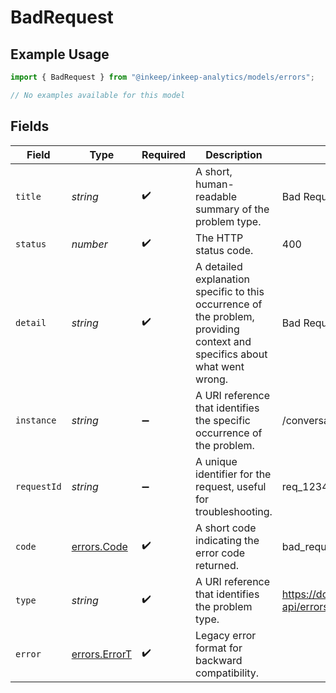 # BadRequest

## Example Usage

```typescript
import { BadRequest } from "@inkeep/inkeep-analytics/models/errors";

// No examples available for this model
```

## Fields

| Field                                                                                                                     | Type                                                                                                                      | Required                                                                                                                  | Description                                                                                                               | Example                                                                                                                   |
| ------------------------------------------------------------------------------------------------------------------------- | ------------------------------------------------------------------------------------------------------------------------- | ------------------------------------------------------------------------------------------------------------------------- | ------------------------------------------------------------------------------------------------------------------------- | ------------------------------------------------------------------------------------------------------------------------- |
| `title`                                                                                                                   | *string*                                                                                                                  | :heavy_check_mark:                                                                                                        | A short, human-readable summary of the problem type.                                                                      | Bad Request                                                                                                               |
| `status`                                                                                                                  | *number*                                                                                                                  | :heavy_check_mark:                                                                                                        | The HTTP status code.                                                                                                     | 400                                                                                                                       |
| `detail`                                                                                                                  | *string*                                                                                                                  | :heavy_check_mark:                                                                                                        | A detailed explanation specific to this occurrence of the problem, providing context and specifics about what went wrong. | Bad Request                                                                                                               |
| `instance`                                                                                                                | *string*                                                                                                                  | :heavy_minus_sign:                                                                                                        | A URI reference that identifies the specific occurrence of the problem.                                                   | /conversations/123                                                                                                        |
| `requestId`                                                                                                               | *string*                                                                                                                  | :heavy_minus_sign:                                                                                                        | A unique identifier for the request, useful for troubleshooting.                                                          | req_1234567890                                                                                                            |
| `code`                                                                                                                    | [errors.Code](../../models/errors/code.md)                                                                                | :heavy_check_mark:                                                                                                        | A short code indicating the error code returned.                                                                          | bad_request                                                                                                               |
| `type`                                                                                                                    | *string*                                                                                                                  | :heavy_check_mark:                                                                                                        | A URI reference that identifies the problem type.                                                                         | https://docs.inkeep.com/analytics-api/errors#bad_request                                                                  |
| `error`                                                                                                                   | [errors.ErrorT](../../models/errors/errort.md)                                                                            | :heavy_check_mark:                                                                                                        | Legacy error format for backward compatibility.                                                                           |                                                                                                                           |